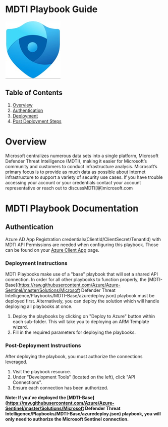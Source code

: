 # MDTI Playbook Guide

![Microsoft Defender Threat Intelligence](./MDTI.jpg)<br>

## Table of Contents

1. [Overview](#overview)
1. [Authentication](#authentication)
1. [Deployment](#deployment)
1. [Post Deployment Steps](#postdeployment)

<a name="overview">

# Overview
Microsoft centralizes numerous data sets into a single platform, Microsoft Defender Threat Intelligence (MDTI), making it easier for Microsoft’s community and customers to conduct infrastructure analysis. Microsoft’s primary focus is to provide as much data as possible about Internet infrastructure to support a variety of security use cases. If you have trouble accessing your account or your credentials contact your account representative or reach out to discussMDTI[@]microsoft.com

# MDTI Playbook Documentation

<a name="authentication">

## Authentication
Azure AD App Registration credentials(ClientId/ClientSecret/TenantId) with MDTI API Permissions are needed when configuring this playbook. Those can be found on your [Azure Client App](https://learn.microsoft.com/en-us/rest/api/azure/#register-your-client-application-with-azure-ad) page.

<a name="deployment">

### Deployment Instructions
MDTI Playbooks make use of a "base" playbook that will set a shared API connection. In order for all other playbooks to function properly, the [MDTI-Base](https://raw.githubusercontent.com/Azure/Azure-Sentinel/master/Solutions/Microsoft Defender Threat Intelligence/Playbooks/MDTI-Base/azuredeploy.json) playbook must be deployed first. Alternatively, you can deploy the solution which will handle deploying all playbooks at once.

1. Deploy the playbooks by clicking on "Deploy to Azure" button within each sub-folder. This will take you to deploying an ARM Template wizard.
2. Fill in the required parameters for deploying the playbooks.

<a name="postdeployment">

### Post-Deployment Instructions
After deploying the playbook, you must authorize the connections leveraged.

1. Visit the playbook resource.
2. Under "Development Tools" (located on the left), click "API Connections".
3. Ensure each connection has been authorized.

**Note: If you've deployed the [MDTI-Base](https://raw.githubusercontent.com/Azure/Azure-Sentinel/master/Solutions/Microsoft Defender Threat Intelligence/Playbooks/MDTI-Base/azuredeploy.json) playbook, you will only need to authorize the Microsoft Sentinel connection.**
